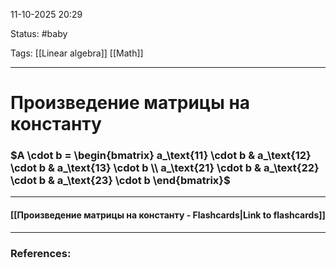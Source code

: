 
11-10-2025 20:29

Status: #baby

Tags: [[Linear algebra]] [[Math]]

---
# Произведение матрицы на константу

### $A \cdot b = \begin{bmatrix} a_\text{11} \cdot b & a_\text{12} \cdot b & a_\text{13} \cdot b \\ a_\text{21} \cdot b & a_\text{22} \cdot b & a_\text{23} \cdot b \end{bmatrix}$


----
#### [[Произведение матрицы на константу - Flashcards|Link to flashcards]]



---
### References:

